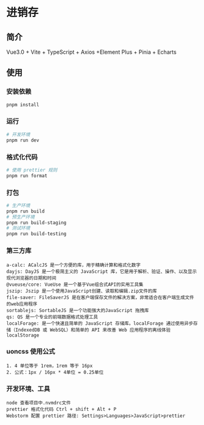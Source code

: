 # 进销存

## 简介

Vue3.0 + Vite + TypeScript + Axios +Element Plus + Pinia + Echarts

## 使用

### 安装依赖

```sh
pnpm install
```

### 运行

```sh
# 开发环境
pnpm run dev
```

### 格式化代码

```sh
# 使用 prettier 规则
pnpm run format
```

### 打包

```sh
# 生产环境
pnpm run build
# 预生产环境
pnpm run build-staging
# 测试环境
pnpm run build-testing
```

### 第三方库

```
a-calc: ACalcJS 是一个方便的库，用于精确计算和格式化数字
dayjs: DayJS 是一个极简主义的 JavaScript 库，它是用于解析、验证、操作、以及显示现代浏览器的日期和时间
@vueuse/core: VueUse 是一个基于Vue组合式API的实用工具集
jszip: Jszip 是一个使用JavaScript创建、读取和编辑.zip文件的库
file-saver: FileSaverJS 是在客户端保存文件的解决方案，非常适合在客户端生成文件的web应用程序
sortablejs: SortableJS 是一个功能强大的JavaScript 拖拽库
qs: QS 是一个专业的前端数据格式处理工具
localForage: 是一个快速且简单的 JavaScript 存储库。localForage 通过使用异步存储（IndexedDB 或 WebSQL）和简单的 API 来改善 Web 应用程序的离线体验localStorage
```

### uoncss 使用公式
```
1. 4 单位等于 1rem，1rem 等于 16px
2. 公式：1px / 16px * 4单位 = 0.25单位
```

### 开发环境、工具

```
node 查看项目中.nvmdrc文件
prettier 格式化代码 Ctrl + shift + Alt + P
Webstorm 配置 prettier 路径: Settings>Languages>JavaScript>prettier
```
